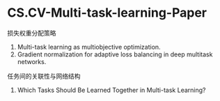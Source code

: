 # CS.CV-Multi-task-learning-Paper

损失权重分配策略
1. Multi-task learning as multiobjective optimization.
2. Gradient normalization for adaptive loss balancing in deep multitask networks.

任务间的关联性与网络结构
1. Which Tasks Should Be Learned Together in Multi-task Learning?
